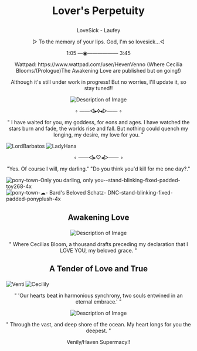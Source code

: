 # <p align="center">Lover's Perpetuity</p>

<p align="center">LoveSick - Laufey</p>

<p align="center"> ▻ To the memory of your lips. God, I'm so lovesick...◅</p>
<P align="center">1:05 —◉—————— 3:45</P>

<p align="center">Wattpad: https://www.wattpad.com/user/HevenVenno (Where Cecilia Blooms/(Prologue)The Awakening Love are published but on going!)</p>
<p align="center">Although it's still under work in progress! But no worries, I'll update it, so stay tuned!!</p>

<p align="center">
  <img src="https://cdn.discordapp.com/attachments/1142429037038407743/1225442981541318706/Untitled6_20240404215210.png?ex=662125b6&is=660eb0b6&hm=6e4e11d8e07930ef517c4e57ac98e17dab2b0e3557e6b0e155275d5b2a77754c" alt="Description of Image">
</p>

<p align="center">∘ ——◅▸◊◂▻—— ∘</p>

<p align="center">" I have waited for you, my goddess, for eons and ages.
I have watched the stars burn and fade, the worlds rise and fall.
But nothing could quench my longing, my desire, my love for you. "</p> 

![LordBarbatos](https://github.com/UndyingDevotion/UndyingDevotion/assets/153145826/06d6b907-0b93-4d0d-a243-45162c6b3ea1) ![LadyHana](https://github.com/UndyingDevotion/UndyingDevotion/assets/153145826/43d8397c-31dc-453f-965b-2acd05220ad0)

<p align="center">∘ ——◅▸♡◂▻—— ∘</p>

<p align="center">"Yes. Of course I will, my darling." "Do you think you'd kill for me one day?."</p>

![pony-town-Only you darling, only you--stand-blinking-fixed-padded-toy268-4x](https://github.com/UndyingDevotion/UndyingDevotion/assets/153145826/b0a2b07c-2c9c-453b-acfa-8f5059ed0622) ![pony-town-☁- Bard's Beloved Schatz- DNC-stand-blinking-fixed-padded-ponyplush-4x](https://github.com/UndyingDevotion/UndyingDevotion/assets/153145826/39886ef4-2e7b-4162-994b-457a8fd1c5c6)

## <p align="center">Awakening Love</p>
 
<p align="center">
  <img src="https://c10.patreonusercontent.com/4/patreon-media/p/post/93612181/d24ea7bfbc1c4a5ea3298420fc1117ca/eyJ3Ijo2MjB9/1.png?token-time=1712707200&token-hash=1e7lObz_m3z_upxIdALQq0kvlp78hV1BLq4Sh1znMME%3D" alt="Description of Image">
</p>

<p align="center">" Where Cecilias Bloom, a thousand drafts preceding my declaration that I LOVE YOU, my beloved grace. "</p>

## <p align="center">A Tender of Love and True</p>

![Venti](https://github.com/OurDivineLove/OurDivineLove/assets/153145826/5220b398-b7a3-4f48-a002-65350c3d0d0f)                                                                  ![Cecilily](https://github.com/OurDivineLove/OurDivineLove/assets/153145826/4bbb10fc-b6e0-404e-b271-d8095d7ba378)

<p align="center">" 'Our hearts beat in harmonious synchrony, two souls entwined in an eternal embrace.' "</p>

<p align="center"> <img src="https://media.discordapp.net/attachments/1142429037038407743/1223104902805454858/Untitled511_2.png?ex=6618a435&is=66062f35&hm=e9c58fb3b890cec3096c0ca4be6a7d935c1c53233483d8c258efa7a749ae46fe&=&format=webp&quality=lossless&width=420&height=420" alt="Description of Image"> </p>

<p align="center">" Through the vast, and deep shore of the ocean. My heart longs for you the deepest. "</p>

<p align="center">Venily/Haven Supermacy!!</p>
